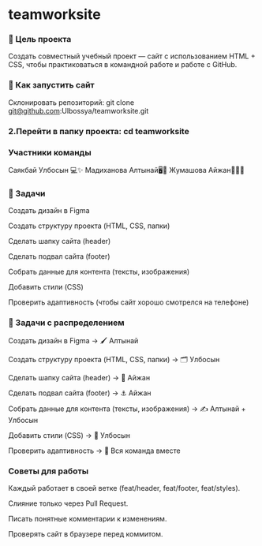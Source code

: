 # teamworksite

### 🎯 Цель проекта
Создать совместный учебный проект — сайт с использованием HTML + CSS, чтобы практиковаться в командной работе и работе с GitHub.

### 🚀 Как запустить сайт
Склонировать репозиторий:
git clone git@github.com:Ulbossya/teamworksite.git

### 2.Перейти в папку проекта: cd teamworksite

### Участники команды
Саякбай Улбосын 💻✨ Мадиханова Алтынай🖥️📂 Жумашова Айжан👩‍💻🤝

### 📌 Задачи
Создать дизайн в Figma

Создать структуру проекта (HTML, CSS, папки)

Сделать шапку сайта (header)

Сделать подвал сайта (footer)

Собрать данные для контента (тексты, изображения)

Добавить стили (CSS)

Проверить адаптивность (чтобы сайт хорошо смотрелся на телефоне)

### 📌 Задачи с распределением
Создать дизайн в Figma → 🖌️ Алтынай

Создать структуру проекта (HTML, CSS, папки) → 🗂️ Улбосын

Сделать шапку сайта (header) → 🧭 Айжан

Сделать подвал сайта (footer) → ⚓ Айжан

Собрать данные для контента (тексты, изображения) → ✍️ Алтынай + Улбосын

Добавить стили (CSS) → 🎨 Улбосын

Проверить адаптивность → 📱 Вся команда вместе

### Советы для работы
Каждый работает в своей ветке (feat/header, feat/footer, feat/styles).

Слияние только через Pull Request.

Писать понятные комментарии к изменениям.

Проверять сайт в браузере перед коммитом.
